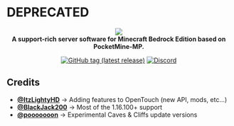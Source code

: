 # DEPRECATED
<p align="center">
	<a href="https://github.com/ApexieDevelopment/OpenTouch"><img src="https://raw.githubusercontent.com/ApexieDevelopment/OpenTouch/stable/assets/OpenTouch.png"></img></a><br>
	<b>A support-rich server software for Minecraft Bedrock Edition based on PocketMine-MP.</b>
</p>

<p align="center">
	<a href="https://github.com/ApexieDevelopment/OpenTouch/releases"><img src="https://img.shields.io/github/v/tag/ApexieDevelopment/OpenTouch?label=release&logo=github" alt="GitHub tag (latest release)" /></a>
	<a href="https://discord.gg/a75eNEAtrt"><img src="https://img.shields.io/discord/736977303539810365?label=discord&color=7289DA&logo=discord" alt="Discord" /></a>
</p>

## Credits

- [**@ItzLightyHD**](https://github.com/itzlightyhd) -> Adding features to OpenTouch (new API, mods, etc...)
- [**@BlackJack200**](https://github.com/blackjack200) -> Most of the 1.16.100+ support
- [**@pooooooon**](https://github.com/pooooooon) -> Experimental Caves & Cliffs update versions
